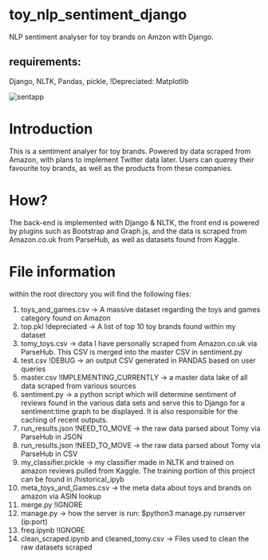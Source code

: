 # toy_nlp_sentiment_django
NLP sentiment analyser for toy brands on Amzon with Django.

## requirements:
Django,
NLTK,
Pandas,
pickle,
!Depreciated: Matplotlib

![sentapp](https://user-images.githubusercontent.com/82896854/184564366-d66e1de8-50ed-4a10-98b4-fe692ca8f1dd.png)

# Introduction
This is a sentiment analyer for toy brands. Powered by data scraped from Amazon, with plans to implement Twitter data later.
Users can querey their favourite toy brands, as well as the products from these companies.

# How?
The back-end is implemented with Django & NLTK, the front end is powered by plugins such as Bootstrap and Graph.js, and the data is scraped from Amazon.co.uk from ParseHub, as well as datasets found from Kaggle.

# File information
within the root directory you will find the following files:
1. toys_and_games.csv -> A massive dataset regarding the toys and games category found on Amazon
2. top.pkl !depreciated -> A list of top 10 toy brands found within my dataset
3. tomy_toys.csv -> data I have personally scraped from Amazon.co.uk via ParseHub. This CSV is merged into the master CSV in sentiment.py
4. test.csv !DEBUG -> an output CSV generated in PANDAS based on user queries
5. master.csv !IMPLEMENTING_CURRENTLY -> a master data lake of all data scraped from various sources
6. sentiment.py -> a python script which will determine sentiment of reviews found in the various data sets and serve this to Django for a sentiment:time graph to be displayed. It is also responsible for the caching of recent outputs.
7. run_results.json !NEED_TO_MOVE -> the raw data parsed about Tomy via ParseHub in JSON
8. run_results.json !NEED_TO_MOVE -> the raw data parsed about Tomy via ParseHub in CSV
9. my_classifier.pickle -> my classifier made in NLTK and trained on amazon reviews pulled from Kaggle. The training portion of this project can be found in /historical_ipyb
10. meta_toys_and_Games.csv -> the meta data about toys and brands on amazon via ASIN lookup
11. merge.py !IGNORE
12. manage.py -> how the server is run: $python3 manage.py runserver (ip:port)
13. freq.ipynb !IGNORE
14. clean_scraped.ipynb and cleaned_tomy.csv -> Files used to clean the raw datasets scraped
